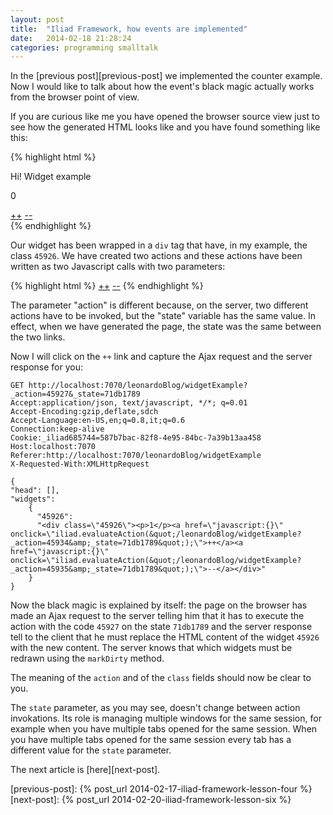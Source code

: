 ```yaml
---
layout: post
title:  "Iliad Framework, how events are implemented"
date:   2014-02-18 21:28:24
categories: programming smalltalk
---
```


In the [previous post][previous-post] we implemented the counter
example. Now I would like to talk about how the event's black magic
actually works from the browser point of view.

If you are curious like me you have opened the browser source view
just to see how the generated HTML looks like and you have found
something like this:

{% highlight html %}
<html lang="en" xmlns="http://www.w3.org/1999/xhtml" xml:lang="en">
<head>
<script type="text/javascript" src="/javascripts/jquery-1.4.4.min.js"> </script>
<script type="text/javascript" src="/javascripts/no_conflict.js"> </script>
<script type="text/javascript" src="/javascripts/iliad.js"> </script>
<meta http-equiv="Content-Type" content="text/html; charset=utf-8"/>
</head>
<body>
<p>Hi! Widget example</p>
<div class="45926">
<p>0</p>
<a href="javascript:{}" onclick="iliad.evaluateAction(&quot;/leonardoBlog/widgetExample?_action=45931&amp;_state=71db1789&quot;);">++</a>
<a href="javascript:{}" onclick="iliad.evaluateAction(&quot;/leonardoBlog/widgetExample?_action=45932&amp;_state=71db1789&quot;);">--</a>
</div>
</body>
</html>
{% endhighlight %}

Our widget has been wrapped in a `div` tag that have, in my example,
the class `45926`. We have created two actions and these actions have
been written as two Javascript calls with two parameters:

{% highlight html %}
<a href="javascript:{}" onclick="iliad.evaluateAction(&quot;/leonardoBlog/widgetExample?_action=45931&amp;_state=71db1789&quot;);">++</a>
<a href="javascript:{}" onclick="iliad.evaluateAction(&quot;/leonardoBlog/widgetExample?_action=45932&amp;_state=71db1789&quot;);">--</a>
{% endhighlight %}

The parameter "action" is different because, on the server, two
different actions have to be invoked, but the "state" variable has the
same value. In effect, when we have generated the page, the state was
the same between the two links.

Now I will click on the `++` link and capture the Ajax request and the
server response for you:

    GET http://localhost:7070/leonardoBlog/widgetExample?_action=45927&_state=71db1789
    Accept:application/json, text/javascript, */*; q=0.01
    Accept-Encoding:gzip,deflate,sdch
    Accept-Language:en-US,en;q=0.8,it;q=0.6
    Connection:keep-alive
    Cookie:_iliad685744=587b7bac-82f8-4e95-84bc-7a39b13aa458
    Host:localhost:7070
    Referer:http://localhost:7070/leonardoBlog/widgetExample
    X-Requested-With:XMLHttpRequest
 
    {
	"head": [],
	"widgets":
	    {
		  "45926":
		  "<div class=\"45926\"><p>1</p><a href=\"javascript:{}\" onclick=\"iliad.evaluateAction(&quot;/leonardoBlog/widgetExample?_action=45934&amp;_state=71db1789&quot;);\">++</a><a href=\"javascript:{}\" onclick=\"iliad.evaluateAction(&quot;/leonardoBlog/widgetExample?_action=45935&amp;_state=71db1789&quot;);\">--</a></div>"
	    }
	}

Now the black magic is explained by itself: the page on the browser
has made an Ajax request to the server telling him that it has to
execute the action with the code `45927` on the state `71db1789` and
the server response tell to the client that he must replace the HTML
content of the widget `45926` with the new content. The server knows
that which widgets must be redrawn using the `markDirty` method.

The meaning of the `action` and of the `class` fields should now be
clear to you.

The `state` parameter, as you may see, doesn't change between action
invokations. Its role is managing multiple windows for the same
session, for example when you have multiple tabs opened for the same
session. When you have multiple tabs opened for the same session every
tab has a different value for the `state` parameter.

The next article is [here][next-post].

[previous-post]: {% post_url 2014-02-17-iliad-framework-lesson-four %}
[next-post]:  {% post_url 2014-02-20-iliad-framework-lesson-six %}
